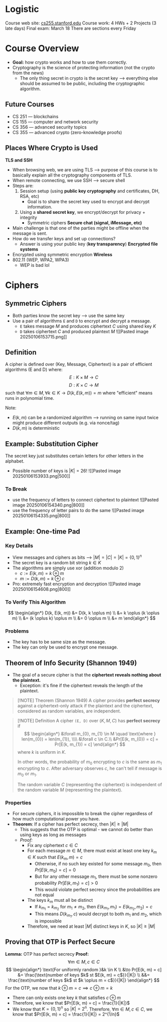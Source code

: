# Logistic
Course web site: [cs255.stanford.edu](https://crypto.stanford.edu/~dabo/cs255/)
Course work: 4 HWs + 2 Projects (3 late days)
Final exam: March 18
There are sections every Friday
# Course Overview
- **Goal:** how crypto works and how to use them correctly.
- Cryptography is the science of protecting information (not the crypto from the news)
	- The only thing secret in crypto is the secret key ⟶ everything else should be assumed to be public, including the cryptographic algorithm.
## Future Courses
- CS 251 — blockchains
- CS 155 — computer and network security
- CS 356 — advanced security topics
- CS 355 — advanced crypto (zero-knowledge proofs)
## Places Where Crypto is Used
**TLS and SSH**
- When browsing web, we are using TLS ⟶ purpose of this course is to basically explain all the cryptography components of TLS.
- When remote connecting, we use SSH ⟶ secure shell
- Steps are:
	1. Session setup (using **public key cryptography** and certificates, DH, RSA, etc)
		- Goal is to share the secret key used to encrypt and decrypt information.
	2. Using a **shared secret key**, we encrypt/decrypt for privacy + integrity
		- Symmetric ciphers
**Secure chat (signal, iMessage, etc)**
- Main challenge is that one of the parties might be offline when the message is sent.
- How do we transfer keys and set up connections?
	- Answer is using your public key (**key transparency**)
**Encrypted file systems**
- Encrypted using symmetric encryption
**Wireless**
- 802.11 (WEP, WPA2, WPA3)
	- WEP is bad lol

# Ciphers
## Symmetric Ciphers
- Both parties know the secret key ⟶ use the same key
- Use a pair of algorithms `E` and `D` to encrypt and decrypt a message.
	- `E` takes message $M$ and produces ciphertext $C$ using shared key $K$
	- `D` takes ciphertext $C$ and produced plaintext $M$
![[Pasted image 20250106153715.png]]
## Definition
A cipher is defined over (Key, Message, Ciphertext) is a pair of efficient algorithms (E and D) where:
$$
E: K \times M \to C
$$
$$
D: K \times C \to M
$$
such that $\forall m \in M, \forall k \in K\to D(k, E(k, m)) = m$ where "efficient" means runs in polynomial time.

Note:
- $E(k, m)$ can be a randomized algorithm ⟶ running on same input twice might produce different outputs (e.g. via nonce/tag)
- $D(k, m)$ is deterministic

## Example: Substitution Cipher
The secret key just substitutes certain letters for other letters in the alphabet.
- Possible number of keys is $|K| = 26!$
![[Pasted image 20250106153933.png|500]]
### To Break
- use the frequency of letters to connect ciphertext to plaintext
![[Pasted image 20250106154340.png|800]]
- use the frequency of letter pairs to do the same
![[Pasted image 20250106154335.png|800]]

## Example: One-time Pad
### Key Details
- View messages and ciphers as bits ⟶ $|M| = |C| = |K| = \{0, 1\}^n$
- The secret key is a random bit string $k \in K$
- The algorithms are simply use xor (addition modulo 2)
	- $c := E(k, m) = k \oplus m$
	- $m := D(k, m) = k \oplus c$
- Pro: extremely fast encryption and decryption
![[Pasted image 20250106154608.png|800]]
### To Verify This Algorithm
$$
\begin{align*}
D(k, E(k, m)) &= D(k, k \oplus m) \\
&= k \oplus (k \oplus m) \\
&= (k \oplus k) \oplus m \\
&= 0 \oplus m \\
&= m
\end{align*}
$$
### Problems
- The key has to be same size as the message.
- The key can only be used to encrypt one message.

## Theorem of Info Security (Shannon 1949)
- The goal of a secure cipher is that the **ciphertext reveals nothing about the plaintext.**
	- Exception: it's fine if the ciphertext reveals the length of the plaintext.

> [!NOTE] Theorem (Shannon 1949)
> A cipher provides **perfect secrecy** against a ciphertext-only attack if the plaintext and the ciphertext, considered as random variables, are independent.

> [!NOTE] Definition
> A cipher `(E, D)` over $(K, M, C)$ has **perfect secrecy** if
> $$
> \begin{align*}
> &\forall m_{0}, m_{1} \in M \quad \text{where } len(m_{0}) = len(m_{1}), \\\\
> &\forall c \in C.\\
> &Pr[E(k, m_{0}) = c] = Pr[E(k, m_{1}) = c]
> \end{align*}
> $$
> where $k$ is uniform in $K$.
>
> In other words, the probability of $m_0$ encrypting to $c$ is the same as $m_1$ encrypting to $c$.  After adversary observes $c$, he can't tell if message is $m_0$ or $m_1$.
>
> The random variable $C$ (representing the ciphertext) is independent of the random variable $M$ (representing the plaintext).

### Properties
- For secure ciphers, it is impossible to break the cipher regardless of how much computational power you have.
- **Theorem**: If a cipher has perfect secrecy, then $|K| \geq |M|$
	- This suggests that the OTP is optimal - we cannot do better than using keys as long as messages
	- *Proof:*
		- Fix any ciphertext $c \in C$
		- For each message $m \in M$, there must exist at least one key $k_m \in K$ such that $E(k_m, m) = c$
			- Otherwise, if no such key existed for some message $m_0$, then $Pr[E(k, m_0) = c] = 0$ 
			- But for any other message $m_1$, there must be some nonzero probability $Pr[E(k, m_1) = c] > 0$
			- This would violate perfect secrecy since the probabilities are not equal
		- The keys $k_m$ must all be distinct
			- If $k_{m_1} = k_{m_2}$ for $m_1 \neq m_2$, then $E(k_{m_1}, m_1) = E(k_{m_2}, m_2) = c$
			- This means $D(k_{m_1}, c)$ would decrypt to both $m_1$ and $m_2$, which is impossible
		- Therefore, we need at least $|M|$ distinct keys in $K$, so $|K| \geq |M|$

## Proving that OTP is Perfect Secure
**Lemma:** OTP has perfect secrecy
**Proof:**
$$
\forall m \in M, c \in C
$$
$$
\begin{align*}
\text{For uniformly random }&k \in K \\
&\to Pr[E(k, m) = c] &= \frac{\text{number of keys $k$ st $E(k, m) = c$}}{|K|} \\
&&= \frac{\text{number of keys $k$ st $k \oplus m = c$}}{|K|}
\end{align*}
$$
For the OTP, we now that $k\oplus m =c \implies c \oplus m = k$
- There can only exists one key $k$ that satisfies $c \oplus m$
- Therefore, we know that $Pr[E(k, m) = c] = \frac{1}{|K|}$
- We know that $K = \{0, 1\}^n$ so $|K| = 2^n$.
Therefore, $\forall m \in M, c \in C$, we know that $Pr[E(k, m) = c] = \frac{1}{|K|} = 2^{1/n}$
